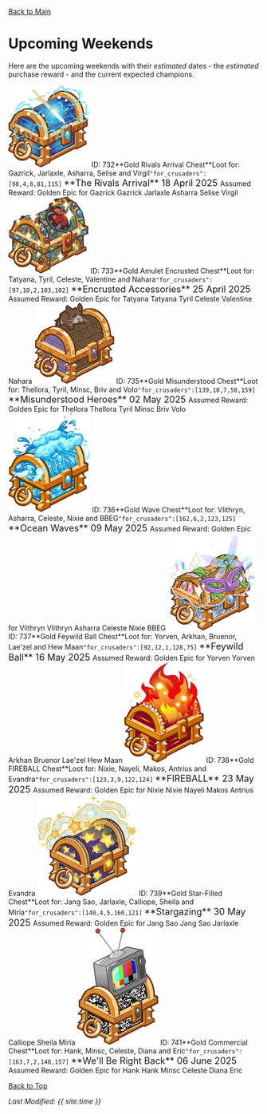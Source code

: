 [Back to Main](index.md)

# Upcoming Weekends

Here are the upcoming weekends with their *estimated* dates - the *estimated* purchase reward - and the current expected champions.

<span class="weekendsTableColumn">
    <span class="weekendTableRow">
        <span class="weekendTableIcon">
            <img src="images/weekends/732.png">
            <span class="weekendTooltipContents">ID: 732**Gold Rivals Arrival Chest**Loot for: Gazrick, Jarlaxle, Asharra, Selise and Virgil<code>"for_crusaders":[98,4,6,81,115]</code></span>
        </span>
        <span class="weekendTableMain">
            <span class="weekendTableTitleRow">
                <span class="weekendTableContents" style="font-size:1.3em">
                    **The Rivals Arrival**
                </span>
                <span class="weekendTableContents" style="font-size:1.3em">
                    18 April 2025
                </span>
            </span>
            <span class="weekendTableContentBlock">
                <span class="weekendTableReward">
                    <span class="weekendTableContents" style="padding-top:5px">
                        Assumed Reward:
                    </span>
                    <span class="weekendTableContents">
                        Golden Epic for Gazrick
                    </span>
                </span>
                <span class="weekendTableChampions">
                    <span class="weekendTableChampion" style="background-image:url('images/portraits/gazrick.png'">
                        <span class="weekendTableChampionNameplate">Gazrick</span>
                    </span>
                    <span class="weekendTableChampion" style="background-image:url('images/portraits/jarlaxle.png'">
                        <span class="weekendTableChampionNameplate">Jarlaxle</span>
                    </span>
                    <span class="weekendTableChampion" style="background-image:url('images/portraits/asharra.png'">
                        <span class="weekendTableChampionNameplate">Asharra</span>
                    </span>
                    <span class="weekendTableChampion" style="background-image:url('images/portraits/selise.png'">
                        <span class="weekendTableChampionNameplate">Selise</span>
                    </span>
                    <span class="weekendTableChampion" style="background-image:url('images/portraits/virgil.png'">
                        <span class="weekendTableChampionNameplate">Virgil</span>
                    </span>
                </span>
            </span>
        </span>
    </span>
    <span class="weekendTableRow">
        <span class="weekendTableIcon">
            <img src="images/weekends/733.png">
            <span class="weekendTooltipContents">ID: 733**Gold Amulet Encrusted Chest**Loot for: Tatyana, Tyril, Celeste, Valentine and Nahara<code>"for_crusaders":[97,10,2,103,102]</code></span>
        </span>
        <span class="weekendTableMain">
            <span class="weekendTableTitleRow">
                <span class="weekendTableContents" style="font-size:1.3em">
                    **Encrusted Accessories**
                </span>
                <span class="weekendTableContents" style="font-size:1.3em">
                    25 April 2025
                </span>
            </span>
            <span class="weekendTableContentBlock">
                <span class="weekendTableReward">
                    <span class="weekendTableContents" style="padding-top:5px">
                        Assumed Reward:
                    </span>
                    <span class="weekendTableContents">
                        Golden Epic for Tatyana
                    </span>
                </span>
                <span class="weekendTableChampions">
                    <span class="weekendTableChampion" style="background-image:url('images/portraits/tatyana.png'">
                        <span class="weekendTableChampionNameplate">Tatyana</span>
                    </span>
                    <span class="weekendTableChampion" style="background-image:url('images/portraits/tyril.png'">
                        <span class="weekendTableChampionNameplate">Tyril</span>
                    </span>
                    <span class="weekendTableChampion" style="background-image:url('images/portraits/celeste.png'">
                        <span class="weekendTableChampionNameplate">Celeste</span>
                    </span>
                    <span class="weekendTableChampion" style="background-image:url('images/portraits/valentine.png'">
                        <span class="weekendTableChampionNameplate">Valentine</span>
                    </span>
                    <span class="weekendTableChampion" style="background-image:url('images/portraits/nahara.png'">
                        <span class="weekendTableChampionNameplate">Nahara</span>
                    </span>
                </span>
            </span>
        </span>
    </span>
    <span class="weekendTableRow">
        <span class="weekendTableIcon">
            <img src="images/weekends/735.png">
            <span class="weekendTooltipContents">ID: 735**Gold Misunderstood Chest**Loot for: Thellora, Tyril, Minsc, Briv and Volo<code>"for_crusaders":[139,10,7,58,159]</code></span>
        </span>
        <span class="weekendTableMain">
            <span class="weekendTableTitleRow">
                <span class="weekendTableContents" style="font-size:1.3em">
                    **Misunderstood Heroes**
                </span>
                <span class="weekendTableContents" style="font-size:1.3em">
                    02 May 2025
                </span>
            </span>
            <span class="weekendTableContentBlock">
                <span class="weekendTableReward">
                    <span class="weekendTableContents" style="padding-top:5px">
                        Assumed Reward:
                    </span>
                    <span class="weekendTableContents">
                        Golden Epic for Thellora
                    </span>
                </span>
                <span class="weekendTableChampions">
                    <span class="weekendTableChampion" style="background-image:url('images/portraits/thellora.png'">
                        <span class="weekendTableChampionNameplate">Thellora</span>
                    </span>
                    <span class="weekendTableChampion" style="background-image:url('images/portraits/tyril.png'">
                        <span class="weekendTableChampionNameplate">Tyril</span>
                    </span>
                    <span class="weekendTableChampion" style="background-image:url('images/portraits/minsc.png'">
                        <span class="weekendTableChampionNameplate">Minsc</span>
                    </span>
                    <span class="weekendTableChampion" style="background-image:url('images/portraits/briv.png'">
                        <span class="weekendTableChampionNameplate">Briv</span>
                    </span>
                    <span class="weekendTableChampion" style="background-image:url('images/portraits/volo.png'">
                        <span class="weekendTableChampionNameplate">Volo</span>
                    </span>
                </span>
            </span>
        </span>
    </span>
    <span class="weekendTableRow">
        <span class="weekendTableIcon">
            <img src="images/weekends/736.png">
            <span class="weekendTooltipContents">ID: 736**Gold Wave Chest**Loot for: Vlithryn, Asharra, Celeste, Nixie and BBEG<code>"for_crusaders":[162,6,2,123,125]</code></span>
        </span>
        <span class="weekendTableMain">
            <span class="weekendTableTitleRow">
                <span class="weekendTableContents" style="font-size:1.3em">
                    **Ocean Waves**
                </span>
                <span class="weekendTableContents" style="font-size:1.3em">
                    09 May 2025
                </span>
            </span>
            <span class="weekendTableContentBlock">
                <span class="weekendTableReward">
                    <span class="weekendTableContents" style="padding-top:5px">
                        Assumed Reward:
                    </span>
                    <span class="weekendTableContents">
                        Golden Epic for Vlithryn
                    </span>
                </span>
                <span class="weekendTableChampions">
                    <span class="weekendTableChampion" style="background-image:url('images/portraits/vlithryn.png'">
                        <span class="weekendTableChampionNameplate">Vlithryn</span>
                    </span>
                    <span class="weekendTableChampion" style="background-image:url('images/portraits/asharra.png'">
                        <span class="weekendTableChampionNameplate">Asharra</span>
                    </span>
                    <span class="weekendTableChampion" style="background-image:url('images/portraits/celeste.png'">
                        <span class="weekendTableChampionNameplate">Celeste</span>
                    </span>
                    <span class="weekendTableChampion" style="background-image:url('images/portraits/nixie.png'">
                        <span class="weekendTableChampionNameplate">Nixie</span>
                    </span>
                    <span class="weekendTableChampion" style="background-image:url('images/portraits/bbeg.png'">
                        <span class="weekendTableChampionNameplate">BBEG</span>
                    </span>
                </span>
            </span>
        </span>
    </span>
    <span class="weekendTableRow">
        <span class="weekendTableIcon">
            <img src="images/weekends/737.png">
            <span class="weekendTooltipContents">ID: 737**Gold Feywild Ball Chest**Loot for: Yorven, Arkhan, Bruenor, Lae'zel and Hew Maan<code>"for_crusaders":[92,12,1,128,75]</code></span>
        </span>
        <span class="weekendTableMain">
            <span class="weekendTableTitleRow">
                <span class="weekendTableContents" style="font-size:1.3em">
                    **Feywild Ball**
                </span>
                <span class="weekendTableContents" style="font-size:1.3em">
                    16 May 2025
                </span>
            </span>
            <span class="weekendTableContentBlock">
                <span class="weekendTableReward">
                    <span class="weekendTableContents" style="padding-top:5px">
                        Assumed Reward:
                    </span>
                    <span class="weekendTableContents">
                        Golden Epic for Yorven
                    </span>
                </span>
                <span class="weekendTableChampions">
                    <span class="weekendTableChampion" style="background-image:url('images/portraits/yorven.png'">
                        <span class="weekendTableChampionNameplate">Yorven</span>
                    </span>
                    <span class="weekendTableChampion" style="background-image:url('images/portraits/arkhan.png'">
                        <span class="weekendTableChampionNameplate">Arkhan</span>
                    </span>
                    <span class="weekendTableChampion" style="background-image:url('images/portraits/bruenor.png'">
                        <span class="weekendTableChampionNameplate">Bruenor</span>
                    </span>
                    <span class="weekendTableChampion" style="background-image:url('images/portraits/laezel.png'">
                        <span class="weekendTableChampionNameplate">Lae'zel</span>
                    </span>
                    <span class="weekendTableChampion" style="background-image:url('images/portraits/hewmaan.png'">
                        <span class="weekendTableChampionNameplate">Hew Maan</span>
                    </span>
                </span>
            </span>
        </span>
    </span>
    <span class="weekendTableRow">
        <span class="weekendTableIcon">
            <img src="images/weekends/738.png">
            <span class="weekendTooltipContents">ID: 738**Gold FIREBALL Chest**Loot for: Nixie, Nayeli, Makos, Antrius and Evandra<code>"for_crusaders":[123,3,9,122,124]</code></span>
        </span>
        <span class="weekendTableMain">
            <span class="weekendTableTitleRow">
                <span class="weekendTableContents" style="font-size:1.3em">
                    **FIREBALL**
                </span>
                <span class="weekendTableContents" style="font-size:1.3em">
                    23 May 2025
                </span>
            </span>
            <span class="weekendTableContentBlock">
                <span class="weekendTableReward">
                    <span class="weekendTableContents" style="padding-top:5px">
                        Assumed Reward:
                    </span>
                    <span class="weekendTableContents">
                        Golden Epic for Nixie
                    </span>
                </span>
                <span class="weekendTableChampions">
                    <span class="weekendTableChampion" style="background-image:url('images/portraits/nixie.png'">
                        <span class="weekendTableChampionNameplate">Nixie</span>
                    </span>
                    <span class="weekendTableChampion" style="background-image:url('images/portraits/nayeli.png'">
                        <span class="weekendTableChampionNameplate">Nayeli</span>
                    </span>
                    <span class="weekendTableChampion" style="background-image:url('images/portraits/makos.png'">
                        <span class="weekendTableChampionNameplate">Makos</span>
                    </span>
                    <span class="weekendTableChampion" style="background-image:url('images/portraits/antrius.png'">
                        <span class="weekendTableChampionNameplate">Antrius</span>
                    </span>
                    <span class="weekendTableChampion" style="background-image:url('images/portraits/evandra.png'">
                        <span class="weekendTableChampionNameplate">Evandra</span>
                    </span>
                </span>
            </span>
        </span>
    </span>
    <span class="weekendTableRow">
        <span class="weekendTableIcon">
            <img src="images/weekends/739.png">
            <span class="weekendTooltipContents">ID: 739**Gold Star-Filled Chest**Loot for: Jang Sao, Jarlaxle, Calliope, Sheila and Miria<code>"for_crusaders":[140,4,5,160,121]</code></span>
        </span>
        <span class="weekendTableMain">
            <span class="weekendTableTitleRow">
                <span class="weekendTableContents" style="font-size:1.3em">
                    **Stargazing**
                </span>
                <span class="weekendTableContents" style="font-size:1.3em">
                    30 May 2025
                </span>
            </span>
            <span class="weekendTableContentBlock">
                <span class="weekendTableReward">
                    <span class="weekendTableContents" style="padding-top:5px">
                        Assumed Reward:
                    </span>
                    <span class="weekendTableContents">
                        Golden Epic for Jang Sao
                    </span>
                </span>
                <span class="weekendTableChampions">
                    <span class="weekendTableChampion" style="background-image:url('images/portraits/jangsao.png'">
                        <span class="weekendTableChampionNameplate">Jang Sao</span>
                    </span>
                    <span class="weekendTableChampion" style="background-image:url('images/portraits/jarlaxle.png'">
                        <span class="weekendTableChampionNameplate">Jarlaxle</span>
                    </span>
                    <span class="weekendTableChampion" style="background-image:url('images/portraits/calliope.png'">
                        <span class="weekendTableChampionNameplate">Calliope</span>
                    </span>
                    <span class="weekendTableChampion" style="background-image:url('images/portraits/sheila.png'">
                        <span class="weekendTableChampionNameplate">Sheila</span>
                    </span>
                    <span class="weekendTableChampion" style="background-image:url('images/portraits/miria.png'">
                        <span class="weekendTableChampionNameplate">Miria</span>
                    </span>
                </span>
            </span>
        </span>
    </span>
    <span class="weekendTableRow">
        <span class="weekendTableIcon">
            <img src="images/weekends/741.png">
            <span class="weekendTooltipContents">ID: 741**Gold Commercial Chest**Loot for: Hank, Minsc, Celeste, Diana and Eric<code>"for_crusaders":[163,7,2,148,157]</code></span>
        </span>
        <span class="weekendTableMain">
            <span class="weekendTableTitleRow">
                <span class="weekendTableContents" style="font-size:1.3em">
                    **We'll Be Right Back**
                </span>
                <span class="weekendTableContents" style="font-size:1.3em">
                    06 June 2025
                </span>
            </span>
            <span class="weekendTableContentBlock">
                <span class="weekendTableReward">
                    <span class="weekendTableContents" style="padding-top:5px">
                        Assumed Reward:
                    </span>
                    <span class="weekendTableContents">
                        Golden Epic for Hank
                    </span>
                </span>
                <span class="weekendTableChampions">
                    <span class="weekendTableChampion" style="background-image:url('images/portraits/hank.png'">
                        <span class="weekendTableChampionNameplate">Hank</span>
                    </span>
                    <span class="weekendTableChampion" style="background-image:url('images/portraits/minsc.png'">
                        <span class="weekendTableChampionNameplate">Minsc</span>
                    </span>
                    <span class="weekendTableChampion" style="background-image:url('images/portraits/celeste.png'">
                        <span class="weekendTableChampionNameplate">Celeste</span>
                    </span>
                    <span class="weekendTableChampion" style="background-image:url('images/portraits/diana.png'">
                        <span class="weekendTableChampionNameplate">Diana</span>
                    </span>
                    <span class="weekendTableChampion" style="background-image:url('images/portraits/eric.png'">
                        <span class="weekendTableChampionNameplate">Eric</span>
                    </span>
                </span>
            </span>
        </span>
    </span>
</span>

[Back to Top](#top)

*Last Modified: {{ site.time }}*